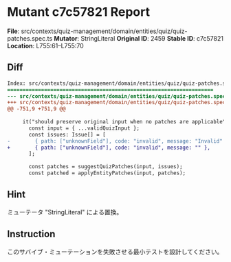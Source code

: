 # Mutant c7c57821 Report

**File**: src/contexts/quiz-management/domain/entities/quiz/quiz-patches.spec.ts
**Mutator**: StringLiteral
**Original ID**: 2459
**Stable ID**: c7c57821
**Location**: L755:61–L755:70

## Diff

```diff
Index: src/contexts/quiz-management/domain/entities/quiz/quiz-patches.spec.ts
===================================================================
--- src/contexts/quiz-management/domain/entities/quiz/quiz-patches.spec.ts	original
+++ src/contexts/quiz-management/domain/entities/quiz/quiz-patches.spec.ts	mutated #2459
@@ -751,9 +751,9 @@
 
     it("should preserve original input when no patches are applicable", () => {
       const input = { ...validQuizInput };
       const issues: Issue[] = [
-        { path: ["unknownField"], code: "invalid", message: "Invalid" },
+        { path: ["unknownField"], code: "invalid", message: "" },
       ];
 
       const patches = suggestQuizPatches(input, issues);
       const patched = applyEntityPatches(input, patches);
```

## Hint

ミューテータ "StringLiteral" による置換。

## Instruction

このサバイブ・ミューテーションを失敗させる最小テストを設計してください。
